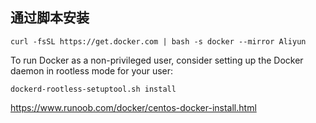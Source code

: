 

## 通过脚本安装



`curl -fsSL https://get.docker.com | bash -s docker --mirror Aliyun`

To run Docker as a non-privileged user, consider setting up the
Docker daemon in rootless mode for your user:

    dockerd-rootless-setuptool.sh install



https://www.runoob.com/docker/centos-docker-install.html